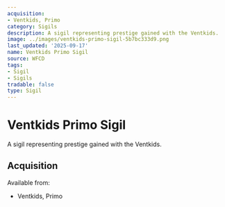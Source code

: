 ```yaml
---
acquisition:
- Ventkids, Primo
category: Sigils
description: A sigil representing prestige gained with the Ventkids.
image: ../images/ventkids-primo-sigil-5b7bc333d9.png
last_updated: '2025-09-17'
name: Ventkids Primo Sigil
source: WFCD
tags:
- Sigil
- Sigils
tradable: false
type: Sigil
---
```


# Ventkids Primo Sigil

A sigil representing prestige gained with the Ventkids.

## Acquisition

Available from:
- Ventkids, Primo


